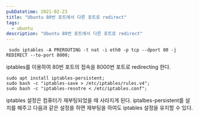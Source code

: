 ```yaml
---
pubDatetime: 2021-02-23
title: "Ubuntu 80번 포트에서 다른 포트로 redirect"
tags:
  - ubuntu
description: "Ubuntu 80번 포트에서 다른 포트로 redirect"
---
```


```
 sudo iptables -A PREROUTING -t nat -i eth0 -p tcp --dport 80 -j REDIRECT --to-port 8000;
```

iptables를 이용하여 80번 포트의 접속을 8000번 포트로 redirecting 한다.

```
sudo apt install iptables-persistent;
sudo bash -c "iptables-save > /etc/iptables/rules.v4";
sudo bash -c "iptables-resotre < /etc/iptables.conf";
```

iptables 설정은 컴퓨터가 재부팅되었을 때 사라지게 된다.
iptalbes-persistent를 설치를 해주고 다음과 같은 설정을 하면 재부팅을 하여도 iptables 설정을 유지할 수 있다.
